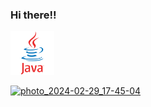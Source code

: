 ### Hi there!!
<div>
  <img src="https://github.com/devicons/devicon/blob/master/icons/java/java-original-wordmark.svg" title="I LOVE DOGS." alt="I LOVE DOGS" width="70" height="70"/>&nbsp;

[![photo_2024-02-29_17-45-04](https://github.com/dottoremybelovedhusband/mykinlistig/assets/161395048/a4dd8749-ef5d-4e7f-b562-dab93c7d5f78)
](https://github.com/ctv-software/MBFU/blob/main/MBFU56EN.png)
